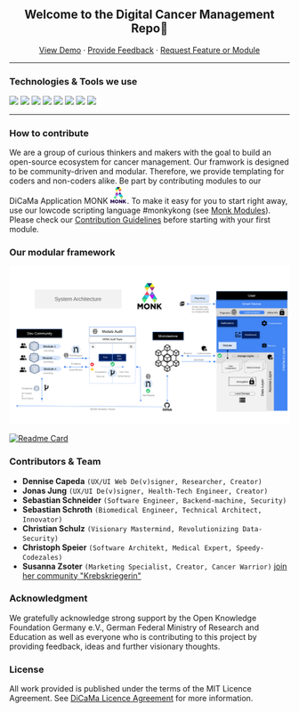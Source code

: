 <p align="center">
 <h2 align="center">Welcome to the Digital Cancer Management Repo👋</h2>
 <p align="center"></p>
</p>
  <p align="center">
    <a href="#demo">View Demo</a>
    ·
    <a href="https://github.com/dicama/monk-modules/issues/new/choose">Provide Feedback</a>
    ·
    <a href="https://github.com/dicama/monk-modules/issues/new/choose">Request Feature or Module</a>
  
  ___


### Technologies & Tools we use
![](https://img.shields.io/badge/Dev-Flutter-informational?style=flat&logo=flutter&logoColor=FFD42A&color=2D1553)
![](https://img.shields.io/badge/Lang-Dart-informational?style=flat&logo=dart&logoColor=FFD42A&color=2D1553)
![](https://img.shields.io/badge/OS-Android-informational?style=flat&logo=android&logoColor=FFD42A&color=2D1553)
![](https://img.shields.io/badge/OS-iOS-informational?style=flat&color=2D1553)
![](https://img.shields.io/badge/IDE-IntelliJ_IDEA-informational?style=flat&logo=intellij-idea&logoColor=FFD42A&color=2D1553)
![](https://img.shields.io/badge/IDE-Android_Studio-informational?style=flat&logo=android-studio&logoColor=FFD42A&color=2D1553)
![](https://img.shields.io/badge/Design-Material-informational?style=flat&logo=material-UI&logoColor=FFD42A&color=2D1553)
![](https://img.shields.io/badge/UI&UX-Figma-informational?style=flat&logo=figma&logoColor=FFD42A&color=2D1553)


  ___

### How to contribute
We are a group of curious thinkers and makers with the goal to build an open-source ecosystem for cancer management. Our framwork is designed to be community-driven and modular. Therefore, we provide templating for coders and non-coders alike. Be part by contributing modules to our DiCaMa Application MONK <img src="https://github.com/dicama/dicama/blob/81b27e62880b85feaf58459e89ef7d17440289c7/MONK.PNG" width="30">. To make it easy for you to start right away, use our lowcode scripting language #monkykong (see <a href="https://github.com/dicama/monk-modules">Monk Modules</a>). Please check our <a href="https://github.com/dicama/monk-modules/blob/main/LICENSE">Contribution Guidelines</a> before starting with your first module. 


### Our modular framework
<img src="https://github.com/dicama/dicama/blob/dicama-imgs-1/MONK_system_architecture_V1_2.svg" width="1000">

[![Readme Card](https://github-readme-stats.vercel.app/api/pin/?username=dicama&repo=monk-modules)](https://github.com/dicama/monk-modules)


### Contributors & Team
* **Dennise Capeda** `(UX/UI Web De(v)signer, Researcher, Creator)`
* **Jonas Jung** `(UX/UI De(v)signer, Health-Tech Engineer, Creator)`
* **Sebastian Schneider** `(Software Engineer, Backend-machine, Security)`
* **Sebastian Schroth** `(Biomedical Engineer, Technical Architect, Innovator)`
* **Christian Schulz** `(Visionary Mastermind, Revolutionizing Data-Security)`
* **Christoph Speier** `(Software Architekt, Medical Expert, Speedy-Codezales)`
* **Susanna Zsoter** `(Marketing Specialist, Creator, Cancer Warrior)` [join her community "Krebskriegerin"](https://www.facebook.com/krebskriegerin/)

### Acknowledgment

We gratefully acknowledge strong support by the Open Knowledge Foundation Germany e.V., German Federal Ministry of Research and Education as well as everyone who is contributing to this project by providing feedback, ideas and further visionary thoughts.


### License
All work provided is published under the terms of the MIT Licence Agreement.
See <a href="https://github.com/dicama/monk-modules/blob/main/LICENSE">DiCaMa Licence Agreement</a> for more information.
